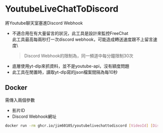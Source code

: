 # YoutubeLiveChatToDiscord

將Youtube聊天室塞進Discord Webhook

- 不適合用在有大量留言的狀況，此工具是設計來監控FreeChat\
    此工具最高每兩秒打一次discord webhook，可能造成轉送速度跟不上留言速度\
    > Discord Webhook的限制為，同一頻道中每分鐘限制30次
- 底層使用yt-dlp來抓資料，並不是youtube-api，沒有額度問題
- 此工具在閒置時，讀取yt-dlp寫的json檔案間隔為每10秒

## Docker

需傳入兩個參數

- 影片ID
- Discord Webhook網址

```sh
docker run -rm ghcr.io/jim60105/youtubelivechattodiscord [VideoId] [Discord_Webhook_Url]
```
